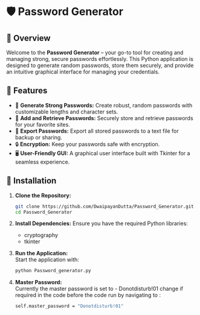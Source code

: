 # 🛡️ Password Generator

## 🎯 Overview

Welcome to the **Password Generator** – your go-to tool for creating and managing strong, secure passwords effortlessly. This Python application is designed to generate random passwords, store them securely, and provide an intuitive graphical interface for managing your credentials.

## 🌟 Features

- 🔐 **Generate Strong Passwords:** Create robust, random passwords with customizable lengths and character sets.
- 📂 **Add and Retrieve Passwords:** Securely store and retrieve passwords for your favorite sites.
- 📜 **Export Passwords:** Export all stored passwords to a text file for backup or sharing.
- 🔒 **Encryption:** Keep your passwords safe with encryption.
- 🖥️ **User-Friendly GUI:** A graphical user interface built with Tkinter for a seamless experience.

## 🚀 Installation

1. **Clone the Repository:**
   ```bash
   git clone https://github.com/DwaipayanDutta/Password_Generator.git
   cd Password_Generator
   ```
2. **Install Dependencies:** 
Ensure you have the required Python libraries:
    - cryptography
    - tkinter
    
3. **Run the Application:**\
 Start the application with:

   ```bash
   python Password_generator.py
   ```
3. **Master Password:**\
   Currently the master password is set to - Donotdisturb!01 change if required in the code before the code run by navigating to :
      ```bash
    self.master_password = "Donotdisturb!01"
